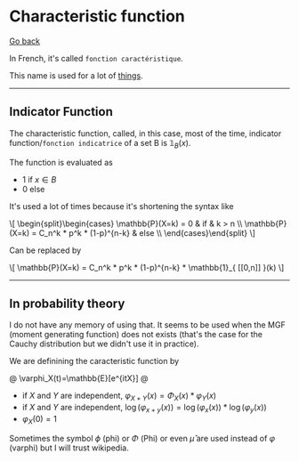 # Characteristic function

[Go back](..)

In French, it's called
``fonction caractéristique``.

This name is used for a lot
of [things](https://en.wikipedia.org/wiki/Characteristic_function).

<hr class="sr">

## Indicator Function

The characteristic function,
called, in this case, most of the time,
indicator function/`fonction indicatrice`
of a set B is $\mathbb{1}_{ B }(x)$.

The function is evaluated as

* $1$ if $x \in B$
* $0$ else

It's used a lot of times because it's shortening
the syntax like

<div>
\[
\begin{split}\begin{cases}
\mathbb{P}(X=k) = 0 & if & k > n  \\
\mathbb{P}(X=k) =  C_n^k * p^k * (1-p)^{n-k}  & else  \\
\end{cases}\end{split}
\]
</div>

Can be replaced by

<div>
\[
\mathbb{P}(X=k) =  C_n^k * p^k * (1-p)^{n-k} *  \mathbb{1}_{ [[0,n]] }(k)
\]
</div>

<hr class="sl">

## In probability theory

I do not have any memory of using that. It seems to be
used when the MGF (moment generating function) does
not exists (that's the case for the Cauchy distribution
but we didn't use it in practice).

We are definining the caracteristic function by

@
\varphi_X(t)=\mathbb{E}[e^{itX}]
@

* if $X$ and $Y$ are independent, $\varphi_{X+Y}(x) = \Phi_{X}(x) * \varphi_{Y}(x)$
* if $X$ and $Y$ are independent, $\log(\varphi_{x+y}(x)) = \log(\varphi_{x}(x)) * \log(\varphi_{y}(x))$
* $\varphi_X(0) = 1$

Sometimes the symbol $\phi$ (phi) or $\Phi$ (Phi)
or even $\hat{\mu}$ are used instead
of $\varphi$ (varphi) but I will trust wikipedia.